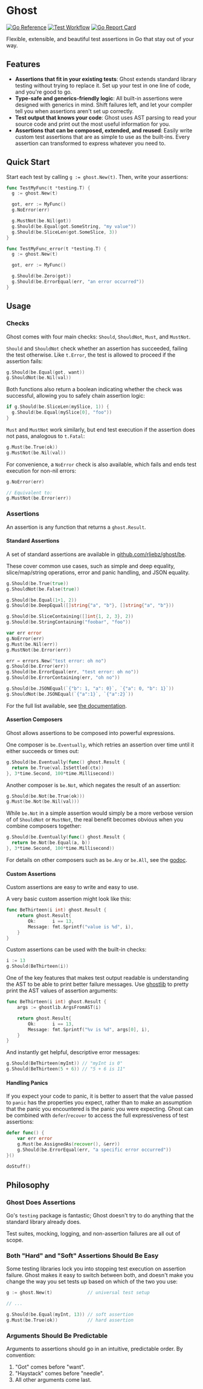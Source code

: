 # Ghost

[![Go Reference](https://pkg.go.dev/badge/github.com/rliebz/ghost.svg)][godoc]
[![Test Workflow](https://github.com/rliebz/ghost/actions/workflows/test.yml/badge.svg)](https://github.com/rliebz/ghost/actions?query=workflow%3ATest+branch%3Amain++)
[![Go Report Card](https://goreportcard.com/badge/github.com/rliebz/ghost)](https://goreportcard.com/report/github.com/rliebz/ghost)

Flexible, extensible, and beautiful test assertions in Go that stay out of
your way.

## Features

- **Assertions that fit in your existing tests**: Ghost extends standard
  library testing without trying to replace it. Set up your test in one line of
  code, and you're good to go.
- **Type-safe and generics-friendly logic**: All built-in assertions were
  designed with generics in mind. Shift failures left, and let your compiler
  tell you when assertions aren't set up correctly.
- **Test output that knows your code**: Ghost uses AST parsing to read your
  source code and print out the most useful information for you.
- **Assertions that can be composed, extended, and reused**: Easily write
  custom test assertions that are as simple to use as the built-ins. Every
  assertion can transformed to express whatever you need to.

## Quick Start

Start each test by calling `g := ghost.New(t)`. Then, write your assertions:

```go
func TestMyFunc(t *testing.T) {
  g := ghost.New(t)

  got, err := MyFunc()
  g.NoError(err)

  g.MustNot(be.Nil(got))
  g.Should(be.Equal(got.SomeString, "my value"))
  g.Should(be.SliceLen(got.SomeSlice, 3))
}

func TestMyFunc_error(t *testing.T) {
  g := ghost.New(t)

  got, err := MyFunc()

  g.Should(be.Zero(got))
  g.Should(be.ErrorEqual(err, "an error occurred"))
}
```

## Usage

### Checks

Ghost comes with four main checks: `Should`, `ShouldNot`, `Must`, and `MustNot`.

`Should` and `ShouldNot` check whether an assertion has succeeded, failing the
test otherwise. Like `t.Error`, the test is allowed to proceed if the assertion
fails:

```go
g.Should(be.Equal(got, want))
g.ShouldNot(be.Nil(val))
```

Both functions also return a boolean indicating whether the check was
successful, allowing you to safely chain assertion logic:

```go
if g.Should(be.SliceLen(mySlice, 1)) {
  g.Should(be.Equal(mySlice[0], "foo"))
}
```

`Must` and `MustNot` work similarly, but end test execution if the assertion
does not pass, analogous to `t.Fatal`:

```go
g.Must(be.True(ok))
g.MustNot(be.Nil(val))
```

For convenience, a `NoError` check is also available, which fails and ends test
execution for non-nil errors:

```go
g.NoError(err)

// Equivalent to:
g.MustNot(be.Error(err))
```

### Assertions

An assertion is any function that returns a `ghost.Result`.

#### Standard Assertions

A set of standard assertions are available in [github.com/rliebz/ghost/be][godoc/be].

These cover common use cases, such as simple and deep equality, slice/map/string
operations, error and panic handling, and JSON equality.

```go
g.Should(be.True(true))
g.ShouldNot(be.False(true))

g.Should(be.Equal(1+1, 2))
g.Should(be.DeepEqual([]string{"a", "b"}, []string{"a", "b"}))

g.Should(be.SliceContaining([]int{1, 2, 3}, 2))
g.Should(be.StringContaining("foobar", "foo"))

var err error
g.NoError(err)
g.Must(be.Nil(err))
g.MustNot(be.Error(err))

err = errors.New("test error: oh no")
g.Should(be.Error(err))
g.Should(be.ErrorEqual(err, "test error: oh no"))
g.Should(be.ErrorContaining(err, "oh no"))

g.Should(be.JSONEqual(`{"b": 1, "a": 0}`, `{"a": 0, "b": 1}`))
g.ShouldNot(be.JSONEqual(`{"a":1}`, `{"a":2}`))
```

For the full list available, see [the documentation][godoc/be].

#### Assertion Composers

Ghost allows assertions to be composed into powerful expressions.

One composer is `be.Eventually`, which retries an assertion over time until
it either succeeds or times out:

```go
g.Should(be.Eventually(func() ghost.Result {
  return be.True(val.IsSettled(ctx))
}, 3*time.Second, 100*time.Millisecond))
```

Another composer is `be.Not`, which negates the result of an assertion:

```go
g.Should(be.Not(be.True(ok)))
g.Must(be.Not(be.Nil(val)))
```

While `be.Not` in a simple assertion would simply be a more verbose version of
of `ShouldNot` or `MustNot`, the real benefit becomes obvious when you combine
composers together:

```go
g.Should(be.Eventually(func() ghost.Result {
  return be.Not(be.Equal(a, b))
}, 3*time.Second, 100*time.Millisecond))
```

For details on other composers such as `be.Any` or `be.All`, see the [godoc][].

#### Custom Assertions

Custom assertions are easy to write and easy to use.

A very basic custom assertion might look like this:

```go
func BeThirteen(i int) ghost.Result {
	return ghost.Result{
		Ok:      i == 13,
		Message: fmt.Sprintf("value is %d", i),
	}
}
```

Custom assertions can be used with the built-in checks:

```go
i := 13
g.Should(BeThirteen(i))
```

One of the key features that makes test output readable is understanding the
AST to be able to print better failure messages. Use [ghostlib][godoc/ghostlib]
to pretty print the AST values of assertion arguments:

```go
func BeThirteen(i int) ghost.Result {
	args := ghostlib.ArgsFromAST(i)

	return ghost.Result{
		Ok:      i == 13,
		Message: fmt.Sprintf("%v is %d", args[0], i),
	}
}
```

And instantly get helpful, descriptive error messages:

```go
g.Should(BeThirteen(myInt)) // "myInt is 0"
g.Should(BeThirteen(5 + 6)) // "5 + 6 is 11"
```

#### Handling Panics

If you expect your code to panic, it is better to assert that the value passed
to `panic` has the properties you expect, rather than to make an assumption
that the panic you encountered is the panic you were expecting. Ghost can be
combined with `defer`/`recover` to access the full expressiveness of test
assertions:

```go
defer func() {
	var err error
	g.Must(be.AssignedAs(recover(), &err))
	g.Should(be.ErrorEqual(err, "a specific error occurred"))
}()

doStuff()
```

## Philosophy

### Ghost Does Assertions

Go's `testing` package is fantastic; Ghost doesn't try to do anything that the
standard library already does.

Test suites, mocking, logging, and non-assertion failures are all out of scope.

### Both "Hard" and "Soft" Assertions Should Be Easy

Some testing libraries lock you into stopping test execution on assertion
failure. Ghost makes it easy to switch between both, and doesn't make you
change the way you set tests up based on which of the two you use:

```go
g := ghost.New(t)             // universal test setup

// ...

g.Should(be.Equal(myInt, 13)) // soft assertion
g.Must(be.True(ok))           // hard assertion
```

### Arguments Should Be Predictable

Arguments to assertions should go in an intuitive, predictable order. By
convention:

1. "Got" comes before "want".
2. "Haystack" comes before "needle".
3. All other arguments come last.

[godoc]: https://pkg.go.dev/github.com/rliebz/ghost
[godoc/be]: https://pkg.go.dev/github.com/rliebz/ghost/be
[godoc/ghostlib]: https://pkg.go.dev/github.com/rliebz/ghost/ghostlib
